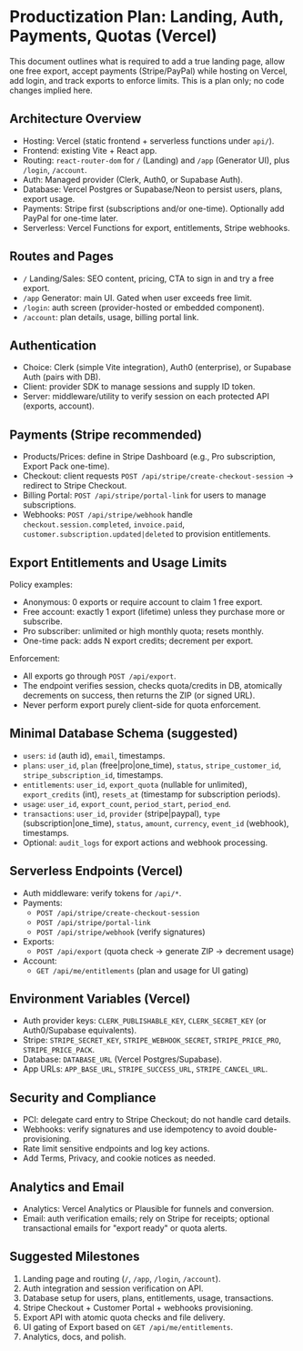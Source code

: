 # Productization Plan: Landing, Auth, Payments, Quotas (Vercel)

This document outlines what is required to add a true landing page, allow one free export, accept payments (Stripe/PayPal) while hosting on Vercel, add login, and track exports to enforce limits. This is a plan only; no code changes implied here.

## Architecture Overview

- Hosting: Vercel (static frontend + serverless functions under `api/`).
- Frontend: existing Vite + React app.
- Routing: `react-router-dom` for `/` (Landing) and `/app` (Generator UI), plus `/login`, `/account`.
- Auth: Managed provider (Clerk, Auth0, or Supabase Auth).
- Database: Vercel Postgres or Supabase/Neon to persist users, plans, export usage.
- Payments: Stripe first (subscriptions and/or one-time). Optionally add PayPal for one-time later.
- Serverless: Vercel Functions for export, entitlements, Stripe webhooks.

## Routes and Pages

- `/` Landing/Sales: SEO content, pricing, CTA to sign in and try a free export.
- `/app` Generator: main UI. Gated when user exceeds free limit.
- `/login`: auth screen (provider-hosted or embedded component).
- `/account`: plan details, usage, billing portal link.

## Authentication

- Choice: Clerk (simple Vite integration), Auth0 (enterprise), or Supabase Auth (pairs with DB).
- Client: provider SDK to manage sessions and supply ID token.
- Server: middleware/utility to verify session on each protected API (exports, account).

## Payments (Stripe recommended)

- Products/Prices: define in Stripe Dashboard (e.g., Pro subscription, Export Pack one-time).
- Checkout: client requests `POST /api/stripe/create-checkout-session` → redirect to Stripe Checkout.
- Billing Portal: `POST /api/stripe/portal-link` for users to manage subscriptions.
- Webhooks: `POST /api/stripe/webhook` handle `checkout.session.completed`, `invoice.paid`, `customer.subscription.updated|deleted` to provision entitlements.

## Export Entitlements and Usage Limits

Policy examples:

- Anonymous: 0 exports or require account to claim 1 free export.
- Free account: exactly 1 export (lifetime) unless they purchase more or subscribe.
- Pro subscriber: unlimited or high monthly quota; resets monthly.
- One-time pack: adds N export credits; decrement per export.

Enforcement:

- All exports go through `POST /api/export`.
- The endpoint verifies session, checks quota/credits in DB, atomically decrements on success, then returns the ZIP (or signed URL).
- Never perform export purely client-side for quota enforcement.

## Minimal Database Schema (suggested)

- `users`: `id` (auth id), `email`, timestamps.
- `plans`: `user_id`, `plan` (free|pro|one_time), `status`, `stripe_customer_id`, `stripe_subscription_id`, timestamps.
- `entitlements`: `user_id`, `export_quota` (nullable for unlimited), `export_credits` (int), `resets_at` (timestamp for subscription periods).
- `usage`: `user_id`, `export_count`, `period_start`, `period_end`.
- `transactions`: `user_id`, `provider` (stripe|paypal), `type` (subscription|one_time), `status`, `amount`, `currency`, `event_id` (webhook), timestamps.
- Optional: `audit_logs` for export actions and webhook processing.

## Serverless Endpoints (Vercel)

- Auth middleware: verify tokens for `/api/*`.
- Payments:
  - `POST /api/stripe/create-checkout-session`
  - `POST /api/stripe/portal-link`
  - `POST /api/stripe/webhook` (verify signatures)
- Exports:
  - `POST /api/export` (quota check → generate ZIP → decrement usage)
- Account:
  - `GET /api/me/entitlements` (plan and usage for UI gating)

## Environment Variables (Vercel)

- Auth provider keys: `CLERK_PUBLISHABLE_KEY`, `CLERK_SECRET_KEY` (or Auth0/Supabase equivalents).
- Stripe: `STRIPE_SECRET_KEY`, `STRIPE_WEBHOOK_SECRET`, `STRIPE_PRICE_PRO`, `STRIPE_PRICE_PACK`.
- Database: `DATABASE_URL` (Vercel Postgres/Supabase).
- App URLs: `APP_BASE_URL`, `STRIPE_SUCCESS_URL`, `STRIPE_CANCEL_URL`.

## Security and Compliance

- PCI: delegate card entry to Stripe Checkout; do not handle card details.
- Webhooks: verify signatures and use idempotency to avoid double-provisioning.
- Rate limit sensitive endpoints and log key actions.
- Add Terms, Privacy, and cookie notices as needed.

## Analytics and Email

- Analytics: Vercel Analytics or Plausible for funnels and conversion.
- Email: auth verification emails; rely on Stripe for receipts; optional transactional emails for "export ready" or quota alerts.

## Suggested Milestones

1. Landing page and routing (`/`, `/app`, `/login`, `/account`).
2. Auth integration and session verification on API.
3. Database setup for users, plans, entitlements, usage, transactions.
4. Stripe Checkout + Customer Portal + webhooks provisioning.
5. Export API with atomic quota checks and file delivery.
6. UI gating of Export based on `GET /api/me/entitlements`.
7. Analytics, docs, and polish.
